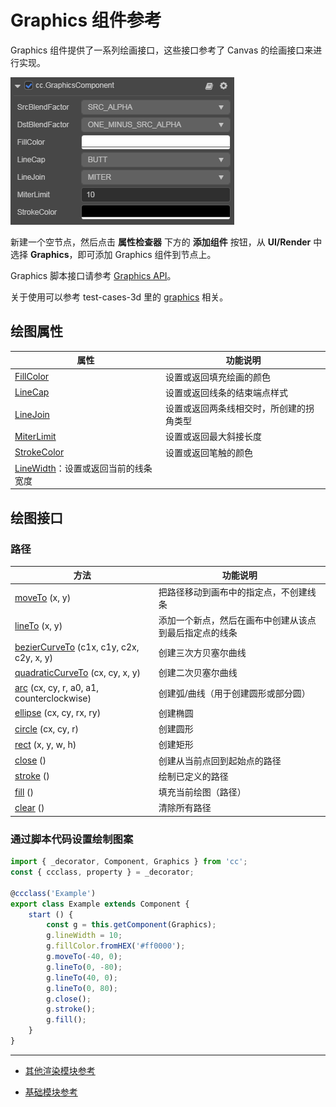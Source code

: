 # Graphics 组件参考

Graphics 组件提供了一系列绘画接口，这些接口参考了 Canvas 的绘画接口来进行实现。

![](graphics/graphics.png)

新建一个空节点，然后点击 **属性检查器** 下方的 **添加组件** 按钮，从 **UI/Render** 中选择 **Graphics**，即可添加 Graphics 组件到节点上。

Graphics 脚本接口请参考 [Graphics API](https://docs.cocos.com/creator3d/api/zh/classes/ui.graphics-1.html)。

关于使用可以参考 test-cases-3d 里的 [graphics](https://github.com/cocos-creator/test-cases-3d/tree/master/assets/cases/ui/14.graphics) 相关。

## 绘图属性

| 属性 |   功能说明
| -------------- | ----------- |
| [FillColor](graphics/fillColor.md) | 设置或返回填充绘画的颜色
| [LineCap](graphics/lineCap.md) | 设置或返回线条的结束端点样式
| [LineJoin](graphics/lineJoin.md) | 设置或返回两条线相交时，所创建的拐角类型
| [MiterLimit](graphics/miterLimit.md) | 设置或返回最大斜接长度
| [StrokeColor](graphics/strokeColor.md) | 设置或返回笔触的颜色
| [LineWidth](../render/graphics/lineWidth.md)：设置或返回当前的线条宽度

## 绘图接口

### 路径

| 方法 |   功能说明
| -------------- | ----------- |
| [moveTo](graphics/moveTo.md) (x, y) | 把路径移动到画布中的指定点，不创建线条
| [lineTo](graphics/lineTo.md) (x, y) | 添加一个新点，然后在画布中创建从该点到最后指定点的线条
| [bezierCurveTo](graphics/bezierCurveTo.md) (c1x, c1y, c2x, c2y, x, y) | 创建三次方贝塞尔曲线
| [quadraticCurveTo](graphics/quadraticCurveTo.md) (cx, cy, x, y) | 创建二次贝塞尔曲线
| [arc](graphics/arc.md) (cx, cy, r, a0, a1, counterclockwise) | 创建弧/曲线（用于创建圆形或部分圆）
| [ellipse](graphics/ellipse.md) (cx, cy, rx, ry) | 创建椭圆
| [circle](graphics/circle.md) (cx, cy, r) | 创建圆形
| [rect](graphics/rect.md) (x, y, w, h) | 创建矩形
| [close](graphics/close.md) () | 创建从当前点回到起始点的路径
| [stroke](graphics/stroke.md) () | 绘制已定义的路径
| [fill](graphics/fill.md) () | 填充当前绘图（路径）
| [clear](graphics/clear.md) () | 清除所有路径

### 通过脚本代码设置绘制图案

``` ts
import { _decorator, Component, Graphics } from 'cc';
const { ccclass, property } = _decorator;

@ccclass('Example')
export class Example extends Component {
    start () {
        const g = this.getComponent(Graphics);
        g.lineWidth = 10;
        g.fillColor.fromHEX('#ff0000');
        g.moveTo(-40, 0);
        g.lineTo(0, -80);
        g.lineTo(40, 0);
        g.lineTo(0, 80);
        g.close();
        g.stroke();
        g.fill();
    }
}
```

---

- [其他渲染模块参考](render-component.md)

- [基础模块参考](base-component.md)
